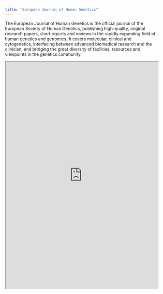 ```yaml
---
title: "European Journal of Human Genetics"
---
```


The European Journal of Human Genetics is the official journal of the European Society of Human Genetics, publishing high-quality, original research papers, short reports and reviews in the rapidly expanding field of human genetics and genomics. It covers molecular, clinical and cytogenetics, interfacing between advanced biomedical research and the clinician, and bridging the great diversity of facilities, resources and viewpoints in the genetics community.

<iframe height="750" width="100%" src="https://ewelton.github.io/ktest/wiki.html#European%20Journal%20of%20Human%20Genetics"></iframe>
